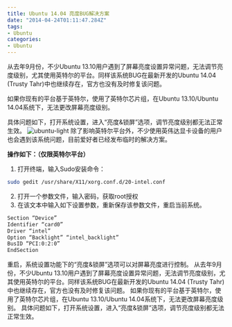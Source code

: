 ```yaml
---
title: Ubuntu 14.04 亮度BUG解决方案
date: "2014-04-24T01:11:47.284Z"
tags:
- Ubuntu
categories:
- Ubuntu
---
```

从去年9月份，不少Ubuntu 13.10用户遇到了屏幕亮度设置异常问题，无法调节亮度级别，尤其使用英特尔的平台。同样该系统BUG在最新开发的Ubuntu 14.04 (Trusty Tahr)中也继续存在，官方也没有及时修复该问题。  

如果你现有的平台基于英特尔，使用了英特尔芯片组，在Ubuntu 13.10/Ubuntu 14.04系统下，无法更改屏幕亮度级别。  

具体问题如下，打开系统设置，进入“亮度&锁屏”选项，调节亮度级别都无法正常生效。
![ubuntu-light](./light-600x266.png)
除了影响英特尔平台外，不少使用英伟达显卡设备的用户也会遇到该系统问题，目前爱好者已经发布临时的解决方案。

**操作如下：（仅限英特尔平台）**
1. 打开终端，输入Sudo安装命令：
```bash
sudo gedit /usr/share/X11/xorg.conf.d/20-intel.conf
```
2. 打开一个参数文件，输入密码，获取root授权
3. 在该文本中输入如下设置参数，重新保存该参数文件，重启当前系统。
```bash
Section “Device”
Identifier “card0”
Driver “intel”
Option “Backlight” “intel_backlight”
BusID “PCI:0:2:0”
EndSection
```
重启，系统设置功能下的“亮度&锁屏”选项可以对屏幕亮度进行控制。
从去年9月份，不少Ubuntu 13.10用户遇到了屏幕亮度设置异常问题，无法调节亮度级别，尤其使用英特尔的平台。同样该系统BUG在最新开发的Ubuntu 14.04 (Trusty Tahr)中也继续存在，官方也没有及时修复该问题。
如果你现有的平台基于英特尔，使用了英特尔芯片组，在Ubuntu 13.10/Ubuntu 14.04系统下，无法更改屏幕亮度级别。
具体问题如下，打开系统设置，进入“亮度&锁屏”选项，调节亮度级别都无法正常生效。
